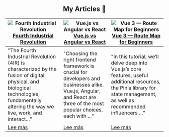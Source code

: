 <br>
 <span align="center">
  <h2>My Articles 📰</h2>  
</span>

| ![Fourth Industrial Revolution](https://miro.medium.com/v2/format:webp/1*xCtCChMojAOAAllwpglwmA.png) [Fourth Industrial Revolution](https://medium.com/@lesniergonzalez/the-impact-of-the-fourth-industrial-revolution-on-the-labor-market-opportunities-threats-and-e70e6318c0ce) | ![Vue.js vs Angular vs React](https://miro.medium.com/v2/format:webp/1*iL3PD7EYTVQTsqTsH1ceoA.jpeg) [Vue.js vs Angular vs React](https://medium.com/@lesniergonzalez/battle-of-the-frontend-titans-vue-js-vs-angular-vs-react-c3987ade6b91) | ![Vue 3 — Route Map for Beginners](https://miro.medium.com/v2/format:webp/1*BSIjbkvzxqld6ZMcoG5NGg.png) [Vue 3 — Route Map for Beginners](https://medium.com/@lesniergonzalez/vue-3-route-map-for-beginners-e9709b17f25e) |
| ---------------------------------------------------------------------------------------------------------------------------------------------------------------------------------------------------------------------------------------------------------------------------------- | ------------------------------------------------------------------------------------------------------------------------------------------------------------------------------------------------------------------------------------------- | ------------------------------------------------------------------------------------------------------------------------------------------------------------------------------------------------------------------------- |
| "The Fourth Industrial Revolution (4IR) is characterized by the fusion of digital, physical, and biological technologies, fundamentally altering the way we live, work, and interact..."                                                                                           | "Choosing the right frontend framework is crucial for developers and businesses alike. Vue.js, Angular, and React are three of the most popular choices, each with ..."                                                                     | "In this tutorial, we’ll delve deep into Vue.js’s core features, useful additional resources, the Pinia library for state management, as well as recommended influencers ..."                                             |
| [Lee más](https://medium.com/@lesniergonzalez/the-impact-of-the-fourth-industrial-revolution-on-the-labor-market-opportunities-threats-and-e70e6318c0ce)                                                                                                                           | [Lee más](https://medium.com/@lesniergonzalez/battle-of-the-frontend-titans-vue-js-vs-angular-vs-react-c3987ade6b91)                                                                                                                        | [Lee más](https://medium.com/@lesniergonzalez/vue-3-route-map-for-beginners-e9709b17f25e)                                                                                                                                 |
